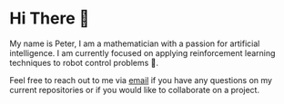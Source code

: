 # Hi There 👋

My name is Peter, I am a mathematician with a passion for artificial intelligence. I am currently focused on applying reinforcement learning techniques to robot control problems 🤖.

Feel free to reach out to me via [email](mailto:peterdavidfagan@gmail.com) if you have any questions on my current repositories or if you would like to collaborate on a project. 

